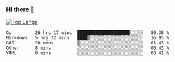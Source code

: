 ### Hi there 👋

<!--
**3Xpl0it3r/3Xpl0it3r** is a ✨ _special_ ✨ repository because its `README.md` (this file) appears on your GitHub profile.

Here are some ideas to get you started:

- 🔭 I’m currently working on ...
- 🌱 I’m currently learning ...
- 👯 I’m looking to collaborate on ...
- 🤔 I’m looking for help with ...
- 💬 Ask me about ...
- 📫 How to reach me: ...
- 😄 Pronouns: ...
- ⚡ Fun fact: ...
-->


[![Top Langs](https://github-readme-stats.vercel.app/api/top-langs/?username=3Xpl0it3r&layout=compact)](https://github.com/3Xpl0it3r/3Xpl0it3r)

<!--START_SECTION:waka-->
```text
Go         26 hrs 17 mins  ████████████████████░░░░░   80.38 % 
Markdown   5 hrs 32 mins   ████▒░░░░░░░░░░░░░░░░░░░░   16.95 % 
GAS        28 mins         ▒░░░░░░░░░░░░░░░░░░░░░░░░   01.43 % 
Other      8 mins          ░░░░░░░░░░░░░░░░░░░░░░░░░   00.43 % 
YAML       8 mins          ░░░░░░░░░░░░░░░░░░░░░░░░░   00.41 % 
```
<!--END_SECTION:waka-->
